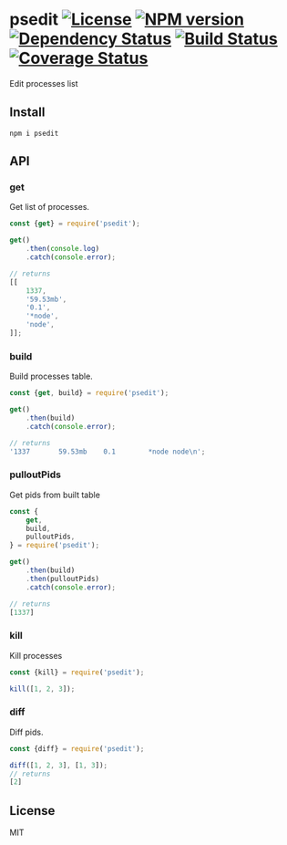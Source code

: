 # psedit [![License][LicenseIMGURL]][LicenseURL] [![NPM version][NPMIMGURL]][NPMURL] [![Dependency Status][DependencyStatusIMGURL]][DependencyStatusURL] [![Build Status][BuildStatusIMGURL]][BuildStatusURL] [![Coverage Status][CoverageIMGURL]][CoverageURL]

Edit processes list

## Install

`npm i psedit`

## API

### get

Get list of processes.

```js
const {get} = require('psedit');

get()
    .then(console.log)
    .catch(console.error);

// returns
[[
    1337,
    '59.53mb',
    '0.1',
    '*node',
    'node',
]];

```

### build

Build processes table.

```js
const {get, build} = require('psedit');

get()
    .then(build)
    .catch(console.error);

// returns
'1337       59.53mb    0.1        *node node\n';
```

### pulloutPids

Get pids from built table

```js
const {
    get,
    build,
    pulloutPids,
} = require('psedit');

get()
    .then(build)
    .then(pulloutPids)
    .catch(console.error);

// returns
[1337]

```

### kill

Kill processes

```js
const {kill} = require('psedit');

kill([1, 2, 3]);
```

### diff

Diff pids.

```js
const {diff} = require('psedit');

diff([1, 2, 3], [1, 3]);
// returns
[2]
```

## License

MIT

[NPMIMGURL]:                https://img.shields.io/npm/v/psedit.svg?style=flat
[BuildStatusIMGURL]:        https://img.shields.io/travis/coderaiser/node-psedit/master.svg?style=flat
[DependencyStatusIMGURL]:   https://img.shields.io/david/coderaiser/node-psedit.svg?style=flat
[LicenseIMGURL]:            https://img.shields.io/badge/license-MIT-317BF9.svg?style=flat
[NPMURL]:                   https://npmjs.org/package/psedit "npm"
[BuildStatusURL]:           https://travis-ci.org/coderaiser/node-psedit  "Build Status"
[DependencyStatusURL]:      https://david-dm.org/coderaiser/node-psedit "Dependency Status"
[LicenseURL]:               https://tldrlegal.com/license/mit-license "MIT License"

[CoverageURL]:              https://coveralls.io/github/coderaiser/node-psedit?branch=master
[CoverageIMGURL]:           https://coveralls.io/repos/coderaiser/node-psedit/badge.svg?branch=master&service=github


